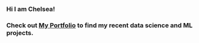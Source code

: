 ### Hi I am Chelsea!
### Check out [My Portfolio](https://celiaxh.github.io/portfolio/) to find my recent data science and ML projects.

